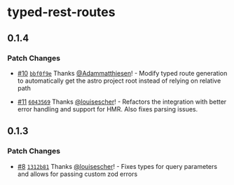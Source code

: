 # typed-rest-routes

## 0.1.4

### Patch Changes

- [#10](https://github.com/louisescher/typed-rest-routes/pull/10) [`bbf0f9e`](https://github.com/louisescher/typed-rest-routes/commit/bbf0f9e9950e6c11433bcafcd0b57ac184a90574) Thanks [@Adammatthiesen](https://github.com/Adammatthiesen)! - Modify typed route generation to automatically get the astro project root instead of relying on relative path

- [#11](https://github.com/louisescher/typed-rest-routes/pull/11) [`6043569`](https://github.com/louisescher/typed-rest-routes/commit/604356954c6cf49c7c7a39b9de86687a577bc931) Thanks [@louisescher](https://github.com/louisescher)! - Refactors the integration with better error handling and support for HMR. Also fixes parsing issues.

## 0.1.3

### Patch Changes

- [#8](https://github.com/louisescher/typed-rest-routes/pull/8) [`1312b81`](https://github.com/louisescher/typed-rest-routes/commit/1312b81f564653390b1f1394ce32a6de5f51aae0) Thanks [@louisescher](https://github.com/louisescher)! - Fixes types for query parameters and allows for passing custom zod errors
